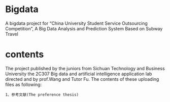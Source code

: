 # Bigdata
A bigdata project for “China University Student Service Outsourcing Competition”, A Big Data Analysis and Prediction System Based on Subway Travel

# contents
The project published by the juniors from Sichuan Technology and Business University the 2C307 Big data and artificial intelligence application lab directed and by prof.Wang and Tutor Fu.
The contents of these uploading files as following:
    
    1、参考文献(The preference thesis)
    

